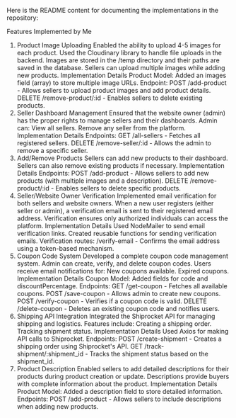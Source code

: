 Here is the README content for documenting the implementations in the repository:

Features Implemented by Me

1. Product Image Uploading
   Enabled the ability to upload 4-5 images for each product.
   Used the Cloudinary library to handle file uploads in the backend.
   Images are stored in the /temp directory and their paths are saved in the database.
   Sellers can upload multiple images while adding new products.
   Implementation Details
   Product Model: Added an images field (array) to store multiple image URLs.
   Endpoint:
   POST /add-product - Allows sellers to upload product images and add product details.
   DELETE /remove-product/:id - Enables sellers to delete existing products.
2. Seller Dashboard Management
   Ensured that the website owner (admin) has the proper rights to manage sellers and their dashboards.
   Admin can:
   View all sellers.
   Remove any seller from the platform.
   Implementation Details
   Endpoints:
   GET /all-sellers - Fetches all registered sellers.
   DELETE /remove-seller/:id - Allows the admin to remove a specific seller.
3. Add/Remove Products
   Sellers can add new products to their dashboard.
   Sellers can also remove existing products if necessary.
   Implementation Details
   Endpoints:
   POST /add-product - Allows sellers to add new products (with multiple images and a description).
   DELETE /remove-product/:id - Enables sellers to delete specific products.
4. Seller/Website Owner Verification
   Implemented email verification for both sellers and website owners.
   When a new user registers (either seller or admin), a verification email is sent to their registered email address.
   Verification ensures only authorized individuals can access the platform.
   Implementation Details
   Used NodeMailer to send email verification links.
   Created reusable functions for sending verification emails.
   Verification routes:
   /verify-email - Confirms the email address using a token-based mechanism.
5. Coupon Code System
   Developed a complete coupon code management system.
   Admin can create, verify, and delete coupon codes.
   Users receive email notifications for:
   New coupons available.
   Expired coupons.
   Implementation Details
   Coupon Model: Added fields for code and discountPercentage.
   Endpoints:
   GET /get-coupon - Fetches all available coupons.
   POST /save-coupon - Allows admin to create new coupons.
   POST /verify-coupon - Verifies if a coupon code is valid.
   DELETE /delete-coupon - Deletes an existing coupon code and notifies users.
6. Shipping API Integration
   Integrated the Shiprocket API for managing shipping and logistics.
   Features include:
   Creating a shipping order.
   Tracking shipment status.
   Implementation Details
   Used Axios for making API calls to Shiprocket.
   Endpoints:
   POST /create-shipment - Creates a shipping order using Shiprocket's API.
   GET /track-shipment/:shipment_id - Tracks the shipment status based on the shipment_id.
7. Product Description
   Enabled sellers to add detailed descriptions for their products during product creation or update.
   Descriptions provide buyers with complete information about the product.
   Implementation Details
   Product Model: Added a description field to store detailed information.
   Endpoints:
   POST /add-product - Allows sellers to include descriptions when adding new products.

